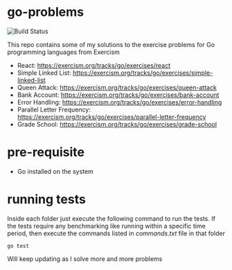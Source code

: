 # go-problems

![Build Status](https://github.com/mmoiyadi/go-problems/actions/workflows/go.yml/badge.svg)

This repo contains some of my solutions to the exercise problems for Go programming languages from Exercism

- React: https://exercism.org/tracks/go/exercises/react
- Simple Linked List: https://exercism.org/tracks/go/exercises/simple-linked-list
- Queen Attack: https://exercism.org/tracks/go/exercises/queen-attack
- Bank Account: https://exercism.org/tracks/go/exercises/bank-account
- Error Handling: https://exercism.org/tracks/go/exercises/error-handling
- Parallel Letter Frequency: https://exercism.org/tracks/go/exercises/parallel-letter-frequency
- Grade School: https://exercism.org/tracks/go/exercises/grade-school

# pre-requisite
- Go installed on the system

# running tests
Inside each folder just execute the following command to run the tests. If the tests require any benchmarking like running within a specific time period, then execute the commands listed in *commands.txt* file in that folder
```
go test
```


Will keep updating as I solve more and more problems
